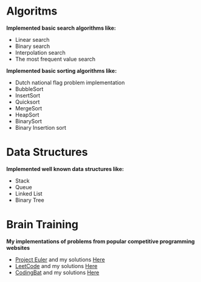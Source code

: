 # Algoritms

**Implemented basic search algorithms like:**
* Linear search
* Binary search
* Interpolation search
* The most frequent value search

**Implemented basic sorting algorithms like:**
* Dutch national flag problem implementation
* BubbleSort
* InsertSort
* Quicksort
* MergeSort
* HeapSort
* BinarySort
* Binary Insertion sort

# Data Structures

**Implemented well known data structures like:**
* Stack
* Queue
* Linked List
* Binary Tree

# Brain Training

**My implementations of problems from popular competitive programming websites**
* [Project Euler](https://projecteuler.net/) and my solutions [Here]()
* [LeetCode](https://leetcode.com/) and my solutions [Here]()
* [CodingBat](https://codingbat.com/java) and my solutions [Here]()